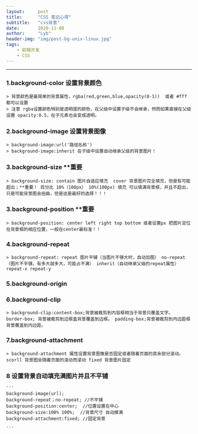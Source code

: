 ```yaml
---
layout:     post
title:      "CSS 笔记心得"
subtitle:   "css背景"
date:       2020-11-08
author:     "Lyb"
header-img: "img/post-bg-unix-linux.jpg"
tags:
    - 前端开发
    - CSS
---
```

----

### 1.background-color 设置背景颜色

    > 背景颜色是最简单的背景属性，rgba(red,green,blue,opacity(0-1))  或者 #fff 都可以设置
    > 注意 rgba设置颜色特别是透明度的颜色，在父级中设置子级不会继承，然而如果直接在父级设置 opacity:0.5，在子元素也会变成透明。 

### 2.background-image 设置背景图像
    > background-image:url('路径名称')
    > background-image:inherit 在子级中设置自动继承父级的背景图片！

### 3.background-size **重要
    > background-size: contain 图片自适应填充  cover 背景图片完全填充，但是有可能超出；**重要！ 百分比 10%（100px） 10%(100px) 填充 可以填满背景框，并且不超出，只是可能背景图会扭曲，但是这是最好的选择！！！   
    
### 3.background-position **重要
    > background-position: center left right top bottom 或者设置px 把图片定位在背景框的相应位置，一般在center最标准！！

### 4.background-repeat 
    > background-repeat: repeat 图片平铺（当图片不够大时，自动加图） no-repeat（图片不平铺，有多大就多大，可能占不满） inherit（自动继承父级的repeat属性） repeat-x repeat-y

### 5.background-origin

### 6.background-clip
    > background-clip:content-box;背景被裁剪到内容框相当于背景只覆盖文字。 border-box; 背景被裁剪到边框盒背景覆盖到边框。 padding-box;背景被裁剪到内边距框背景覆盖到内边距。
### 7.background-attachment
    > background-attachment 属性设置背景图像是否固定或者随着页面的其余部分滚动。 scorll 背景图会随着页面的滚动而滚动 fixed 背景图片固定

### 8 设置背景自动填充满图片并且不平铺
    ```
    background-image(url);
    background-repeat；no-repeat; //不平铺
    background-position:center;  //位置设置在中心
    background-size:100% 100%;  //背景尺寸 自动撑满
    background-attachment:fixed; //固定背景

    ```